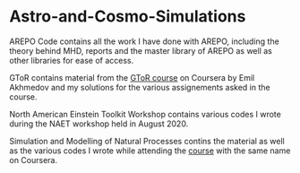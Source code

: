 # Astro-and-Cosmo-Simulations

AREPO Code contains all the work I have done with AREPO, including the theory behind MHD, reports and the master library of AREPO as well as other libraries for ease of access.

GToR contains material from the [GToR course] on Coursera by Emil Akhmedov and my solutions for the various assignements asked in the course.

North American Einstein Toolkit Workshop contains various codes I wrote during the NAET workshop held in August 2020.

Simulation and Modelling of Natural Processes contins the material as well as the various codes I wrote while attending the [course] with the same name on Coursera.


[GToR course]: <https://www.coursera.org/learn/general-relativity>
[course]: <https://www.coursera.org/learn/modeling-simulation-natural-processes>
